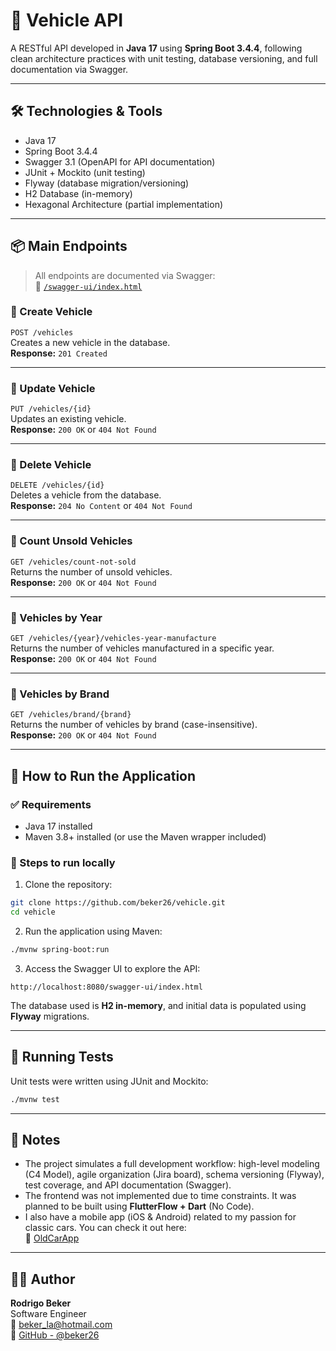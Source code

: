 # 🚗 Vehicle API

A RESTful API developed in **Java 17** using **Spring Boot 3.4.4**, following clean architecture practices with unit testing, database versioning, and full documentation via Swagger.

---

## 🛠️ Technologies & Tools

- Java 17
- Spring Boot 3.4.4
- Swagger 3.1 (OpenAPI for API documentation)
- JUnit + Mockito (unit testing)
- Flyway (database migration/versioning)
- H2 Database (in-memory)
- Hexagonal Architecture (partial implementation)

---

## 📦 Main Endpoints

> All endpoints are documented via Swagger:  
> 🔗 [`/swagger-ui/index.html`](http://localhost:8080/swagger-ui/index.html)

### 🔸 Create Vehicle
`POST /vehicles`  
Creates a new vehicle in the database.  
**Response:** `201 Created`

---

### 🔸 Update Vehicle
`PUT /vehicles/{id}`  
Updates an existing vehicle.  
**Response:** `200 OK` or `404 Not Found`

---

### 🔸 Delete Vehicle
`DELETE /vehicles/{id}`  
Deletes a vehicle from the database.  
**Response:** `204 No Content` or `404 Not Found`

---

### 🔸 Count Unsold Vehicles
`GET /vehicles/count-not-sold`  
Returns the number of unsold vehicles.  
**Response:** `200 OK` or `404 Not Found`

---

### 🔸 Vehicles by Year
`GET /vehicles/{year}/vehicles-year-manufacture`  
Returns the number of vehicles manufactured in a specific year.  
**Response:** `200 OK` or `404 Not Found`

---

### 🔸 Vehicles by Brand
`GET /vehicles/brand/{brand}`  
Returns the number of vehicles by brand (case-insensitive).  
**Response:** `200 OK` or `404 Not Found`

---

## 🚀 How to Run the Application

### ✅ Requirements
- Java 17 installed
- Maven 3.8+ installed (or use the Maven wrapper included)

### 🔧 Steps to run locally

1. Clone the repository:
```bash
git clone https://github.com/beker26/vehicle.git
cd vehicle
```

2. Run the application using Maven:
```bash
./mvnw spring-boot:run
```

3. Access the Swagger UI to explore the API:
```
http://localhost:8080/swagger-ui/index.html
```

The database used is **H2 in-memory**, and initial data is populated using **Flyway** migrations.

---

## 🧪 Running Tests

Unit tests were written using JUnit and Mockito:

```bash
./mvnw test
```

---

## 📌 Notes

- The project simulates a full development workflow: high-level modeling (C4 Model), agile organization (Jira board), schema versioning (Flyway), test coverage, and API documentation (Swagger).
- The frontend was not implemented due to time constraints. It was planned to be built using **FlutterFlow + Dart** (No Code).
- I also have a mobile app (iOS & Android) related to my passion for classic cars. You can check it out here:  
  🔗 [OldCarApp](https://www.oldcarapp.com/oldCarAppDownload)

---

## 👨‍💻 Author

**Rodrigo Beker**  
Software Engineer  
📧 beker_la@hotmail.com  
🔗 [GitHub - @beker26](https://github.com/beker26)
